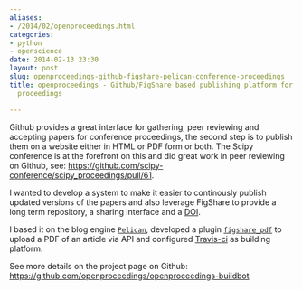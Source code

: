 ```yaml
---
aliases:
- /2014/02/openproceedings.html
categories:
- python
- openscience
date: 2014-02-13 23:30
layout: post
slug: openproceedings-github-figshare-pelican-conference-proceedings
title: openproceedings - Github/FigShare based publishing platform for conference
  proceedings

---
```


Github provides a great interface for gathering, peer reviewing and accepting papers for conference proceedings, the second step is to publish them on a website either in HTML or PDF form or both.
The Scipy conference is at the forefront on this and did great work in peer reviewing on Github, see: <https://github.com/scipy-conference/scipy_proceedings/pull/61>.

I wanted to develop a system to make it easier to continously publish updated versions of the papers and also leverage FigShare to provide a long term repository, a sharing interface and a [DOI](http://en.wikipedia.org/wiki/Digital_object_identifier).

I based it on the blog engine [`Pelican`](http://getpelican.com), developed a plugin [`figshare_pdf`](http://github.com/openproceedings/pelican_figshare_pdf) to upload a PDF of an article via API and configured [Travis-ci](http://travis-ci.org) as building platform.

See more details on the project page on Github:
<https://github.com/openproceedings/openproceedings-buildbot>
